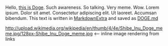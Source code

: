Hello, [this is Doge](https://en.wikipedia.org/wiki/Doge_%28meme%29).  Such awareness.  So talking.  Very meme.  Wow.  Lorem ipsum.  Dolor sit amet.  Consectetur adipiscing elit.  Ut laoreet.  Accumsan bibendum.  This text is written in [MarkdownExtra](http://en.wikipedia.org/wiki/Markdown_Extra) and saved as [DOGE.md](files/Sample01/DOGE.md)

http://upload.wikimedia.org/wikipedia/en/thumb/4/4e/Shibe_Inu_Doge_meme.jpg/128px-Shibe_Inu_Doge_meme.jpg <-- inline image rendering from links



